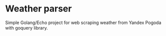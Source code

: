 # Weather parser
Simple Golang/Echo project for web scraping weather from Yandex Pogoda with goquery library.
